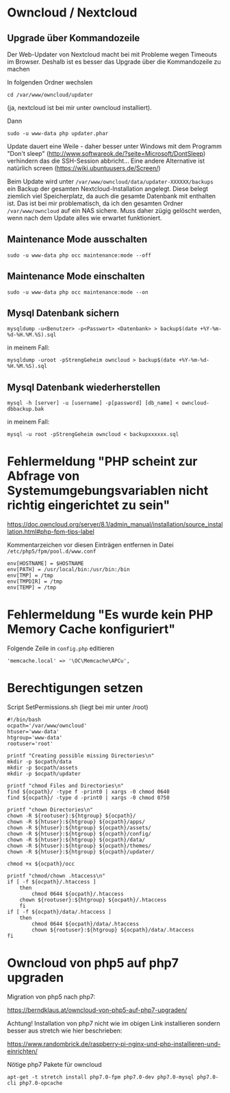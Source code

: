 # Owncloud / Nextcloud
## Upgrade über Kommandozeile

Der Web-Updater von Nextcloud macht bei mit Probleme wegen Timeouts im Browser.
Deshalb ist es besser das Upgrade über die Kommandozeile zu machen

In folgenden Ordner wechslen

    cd /var/www/owncloud/updater

(ja, nextcloud ist bei mir unter owncloud installiert).

Dann

    sudo -u www-data php updater.phar

Update dauert eine Weile - daher besser unter Windows mit dem Programm "Don't sleep" (http://www.softwareok.de/?seite=Microsoft/DontSleep) verhindern das die SSH-Session abbricht... Eine andere Alternative ist natürlich screen (https://wiki.ubuntuusers.de/Screen/)

Beim Update wird unter `/var/www/owncloud/data/updater-XXXXXX/backups` ein Backup der gesamten Nextcloud-Installation angelegt.
Diese belegt ziemlich viel Speicherplatz, da auch die gesamte Datenbank mit enthalten ist. Das ist bei mir problematisch, da ich den gesamten Ordner `/var/www/owncloud` auf ein NAS sichere. Muss daher zügig gelöscht werden, wenn nach dem Update alles wie erwartet funktioniert.

## Maintenance Mode ausschalten

    sudo -u www-data php occ maintenance:mode --off
    
## Maintenance Mode einschalten

    sudo -u www-data php occ maintenance:mode --on

## Mysql Datenbank sichern

    mysqldump -u<Benutzer> -p<Passwort> <Datenbank> > backup$(date +%Y-%m-%d-%H.%M.%S).sql
    
in meinem Fall:

    mysqldump -uroot -pStrengGeheim owncloud > backup$(date +%Y-%m-%d-%H.%M.%S).sql
    
## Mysql Datenbank wiederherstellen

    mysql -h [server] -u [username] -p[password] [db_name] < owncloud-dbbackup.bak
    
in meinem Fall:

    mysql -u root -pStrengGeheim owncloud < backupxxxxxx.sql
    

# Fehlermeldung "PHP scheint zur Abfrage von Systemumgebungsvariablen nicht richtig eingerichtet zu sein"

https://doc.owncloud.org/server/8.1/admin_manual/installation/source_installation.html#php-fpm-tips-label

Kommentarzeichen vor diesen Einträgen entfernen in Datei `/etc/php5/fpm/pool.d/www.conf`

    env[HOSTNAME] = $HOSTNAME
    env[PATH] = /usr/local/bin:/usr/bin:/bin
    env[TMP] = /tmp
    env[TMPDIR] = /tmp
    env[TEMP] = /tmp

# Fehlermeldung "Es wurde kein PHP Memory Cache konfiguriert"

Folgende Zeile in `config.php` editieren

    'memcache.local' => '\OC\Memcache\APCu',
    
# Berechtigungen setzen

Script SetPermissions.sh (liegt bei mir unter /root)


    #!/bin/bash
    ocpath='/var/www/owncloud'
    htuser='www-data'
    htgroup='www-data'
    rootuser='root'

    printf "Creating possible missing Directories\n"
    mkdir -p $ocpath/data
    mkdir -p $ocpath/assets
    mkdir -p $ocpath/updater
    
    printf "chmod Files and Directories\n"
    find ${ocpath}/ -type f -print0 | xargs -0 chmod 0640
    find ${ocpath}/ -type d -print0 | xargs -0 chmod 0750
    
    printf "chown Directories\n"
    chown -R ${rootuser}:${htgroup} ${ocpath}/
    chown -R ${htuser}:${htgroup} ${ocpath}/apps/
    chown -R ${htuser}:${htgroup} ${ocpath}/assets/
    chown -R ${htuser}:${htgroup} ${ocpath}/config/
    chown -R ${htuser}:${htgroup} ${ocpath}/data/
    chown -R ${htuser}:${htgroup} ${ocpath}/themes/
    chown -R ${htuser}:${htgroup} ${ocpath}/updater/

    chmod +x ${ocpath}/occ

    printf "chmod/chown .htaccess\n"
    if [ -f ${ocpath}/.htaccess ]
        then
            chmod 0644 ${ocpath}/.htaccess
        chown ${rootuser}:${htgroup} ${ocpath}/.htaccess
        fi
    if [ -f ${ocpath}/data/.htaccess ]
        then
            chmod 0644 ${ocpath}/data/.htaccess
            chown ${rootuser}:${htgroup} ${ocpath}/data/.htaccess
    fi
    
 
# Owncloud von php5 auf php7 upgraden

Migration von php5 nach php7:

https://berndklaus.at/owncloud-von-php5-auf-php7-upgraden/

Achtung! Installation von php7 nicht wie im obigen Link installieren sondern besser aus stretch wie hier beschrieben:

https://www.randombrick.de/raspberry-pi-nginx-und-php-installieren-und-einrichten/

Nötige php7 Pakete für owncloud

    apt-get -t stretch install php7.0-fpm php7.0-dev php7.0-mysql php7.0-cli php7.0-opcache

